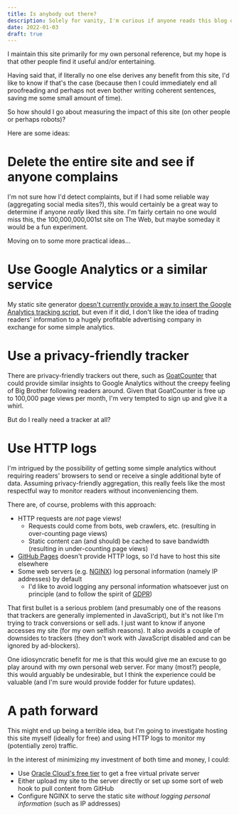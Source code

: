 ```yaml
---
title: Is anybody out there?
description: Solely for vanity, I'm curious if anyone reads this blog or uses any of the tools I've built, but I don't want to add invasive trackers. What are some other options?
date: 2022-01-03
draft: true
---
```

I maintain this site primarily for my own personal reference, but my hope is that other people find it useful and/or entertaining.

Having said that, if literally no one else derives any benefit from this site, I'd like to know if that's the case (because then I could immediately end all proofreading and perhaps not even bother writing coherent sentences, saving me some small amount of time).

So how should I go about measuring the impact of this site (on other people or perhaps robots)?

Here are some ideas:

# Delete the entire site and see if anyone complains
I'm not sure how I'd detect complaints, but if I had some reliable way (aggregating social media sites?), this would certainly be a great way to determine if anyone *really* liked this site. I'm fairly certain no one would miss this, the 100,000,000,001st site on The Web, but maybe someday it would be a fun experiment.

Moving on to some more practical ideas...

# Use Google Analytics or a similar service
My static site generator [doesn't currently provide a way to insert the Google Analytics tracking script](https://jaredkrinke.github.io/md2blog/posts/faq/tracking.html), but even if it did, I don't like the idea of trading readers' information to a hugely profitable advertising company in exchange for some simple analytics.

# Use a privacy-friendly tracker
There are privacy-friendly trackers out there, such as [GoatCounter](https://www.goatcounter.com/) that could provide similar insights to Google Analytics without the creepy feeling of Big Brother following readers around. Given that GoatCounter is free up to 100,000 page views per month, I'm very tempted to sign up and give it a whirl.

But do I really need a tracker at all?

# Use HTTP logs
I'm intrigued by the possibility of getting some simple analytics without requiring readers' browsers to send or receive a single additional byte of data. Assuming privacy-friendly aggregation, this really feels like the most respectful way to monitor readers without inconveniencing them.

There are, of course, problems with this approach:

* HTTP requests are *not* page views!
  * Requests could come from bots, web crawlers, etc. (resulting in over-counting page views)
  * Static content can (and should) be cached to save bandwidth (resulting in under-counting page views)
* [GitHub Pages](https://pages.github.com/) doesn't provide HTTP logs, so I'd have to host this site elsewhere
* Some web servers (e.g. [NGINX](https://nginx.org/en/docs/http/ngx_http_log_module.html#log_format)) log personal information (namely IP addresses) by default
  * I'd like to avoid logging any personal information whatsoever just on principle (and to follow the spirit of [GDPR](https://en.wikipedia.org/wiki/General_Data_Protection_Regulation))

That first bullet is a serious problem (and presumably one of the reasons that trackers are generally implemented in JavaScript), but it's not like I'm trying to track conversions or sell ads. I just want to know if anyone accesses my site (for my own selfish reasons). It also avoids a couple of downsides to trackers (they don't work with JavaScript disabled and can be ignored by ad-blockers).

One idiosyncratic benefit for me is that this would give me an excuse to go play around with my own personal web server. For many (most?) people, this would arguably be undesirable, but I think the experience could be valuable (and I'm sure would provide fodder for future updates).

# A path forward
This might end up being a terrible idea, but I'm going to investigate hosting this site myself (ideally for free) and using HTTP logs to monitor my (potentially zero) traffic.

In the interest of minimizing my investment of both time and money, I could:

* Use [Oracle Cloud's free tier](https://www.oracle.com/cloud/free/#always-free) to get a free virtual private server
* Either upload my site to the server directly or set up some sort of web hook to pull content from GitHub
* Configure NGINX to serve the static site *without logging personal information* (such as IP addresses)

